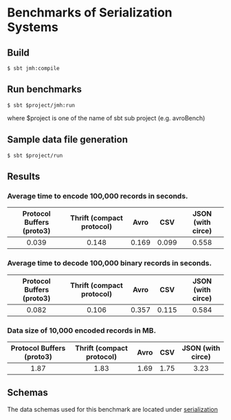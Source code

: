 
# Benchmarks of Serialization Systems

## Build
```
$ sbt jmh:compile
```

## Run benchmarks
```
$ sbt $project/jmh:run
```
where $project is one of the name of sbt sub project (e.g. avroBench)


## Sample data file generation
```
$ sbt $project/run
```


## Results
### Average time to encode 100,000 records in seconds.

|Protocol Buffers (proto3) | Thrift (compact protocol) | Avro | CSV | JSON (with circe) |
|:--:|:--:|:--:|:--:|:--:|
|0.039|0.148|0.169|0.099|0.558|

### Average time to decode 100,000 binary records in seconds.
|Protocol Buffers (proto3) | Thrift (compact protocol) | Avro | CSV | JSON (with circe) |
|:--:|:--:|:--:|:--:|:--:|
|0.082|0.106|0.357|0.115|0.584|

### Data size of 10,000 encoded records in MB.
|Protocol Buffers (proto3) | Thrift (compact protocol) | Avro | CSV | JSON (with circe) |
|:--:|:--:|:--:|:--:|:--:|
|1.87|1.83|1.69|1.75|3.23|


## Schemas
The data schemas used for this benchmark are located under [serialization](serialization)